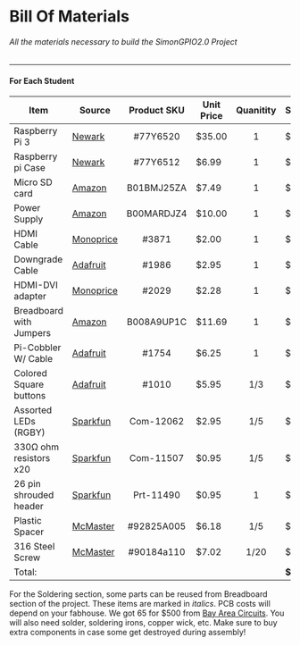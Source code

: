 Bill Of Materials
=================

###### All the materials necessary to build the SimonGPIO2.0 Project

--------------------------------------------------------------------

#### For Each Student

| Item                   | Source         | Product SKU  | Unit Price | Quanitity | Subtotal   |
| ---------------------- | -------------- |:------------:| ---------- |:---------:| ---------- |
| Raspberry Pi 3         | [Newark][1]    |    #77Y6520  | $35.00     |     1     | $35.00     |
| Raspberry pi Case      | [Newark][17]   |    #77Y6512  | $6.99      |     1     | $6.99      |
| Micro SD card          | [Amazon][14]   |  B01BMJ25ZA  | $7.49      |     1     | $7.49      |
| Power Supply           | [Amazon][15]   |  B00MARDJZ4  | $10.00     |     1     | $10.00     |
| HDMI Cable             | [Monoprice][16]|     #3871    | $2.00      |     1     | $2.00      |
| Downgrade Cable        | [Adafruit][2]  |     #1986    | $2.95      |     1     | $2.95      |
| HDMI-DVI adapter       | [Monoprice][3] |     #2029    | $2.28      |     1     | $2.28      |
| Breadboard with Jumpers| [Amazon][4]    |  B008A9UP1C  | $11.69     |     1     | $11.69     |
| Pi-Cobbler W/ Cable    | [Adafruit][5]  |    #1754     | $6.25      |     1     | $6.25      |
| Colored Square buttons | [Adafruit][7]  |    #1010     | $5.95      |    1/3    | $1.99      |
| Assorted LEDs (RGBY)   | [Sparkfun][8]  |   Com-12062  | $2.95      |    1/5    | $0.59      |
| 330Ω ohm resistors x20 | [Sparkfun][9]  |   Com-11507  | $0.95      |    1/5    | $0.20      |
| 26 pin shrouded header | [Sparkfun][11] |   Prt-11490  | $0.95      |     1     | $0.95      |
| Plastic Spacer         | [McMaster][12] |  #92825A005  | $6.18      |    1/5    | $1.24      |
| 316 Steel Screw        | [McMaster][13] |  #90184a110  | $7.02      |    1/20   | $0.35      |
| Total:                 |                |              |            |           | **$66.71** |

[1]: http://www.newark.com/raspberry-pi/raspberrypi3-modb-1gb/sbc-raspberry-pi-3-mod-b-1gb-ram/dp/77Y6520
[2]: https://www.adafruit.com/products/1986
[3]: http://www.monoprice.com/Product?c_id=104
[4]: http://www.amazon.com/microtivity-830-point-Experiment-Breadboard-Jumper/dp/B008A9UP1C
[5]: http://www.adafruit.com/products/1754
[6]: http://www.adafruit.com/products/1986
[7]: http://www.adafruit.com/products/1010
[8]: https://www.sparkfun.com/products/12062
[9]: https://www.sparkfun.com/products/11507
[10]: http://bayareacircuits.com
[11]: https://www.sparkfun.com/products/11490
[12]: http://www.mcmaster.com/#92825a005/=xu4ogi
[13]: http://www.mcmaster.com/#90184a110/=xu4nd7
[14]: http://www.amazon.com/Kingston-microSDHC-Memory-SDC4-8GBET/dp/B00200K1TS/
[15]: http://www.amazon.com/CanaKit-Raspberry-Supply-Adapter-Charger/dp/B00MARDJZ4/
[16]: http://www.monoprice.com/product?p_id=3951x
[17]: http://www.newark.com/multicomp/cbpiblox-wht/raspberry-pi-enclosure-abs-white/dp/77Y6512

 For the Soldering section, some parts can be reused from Breadboard section of the project. These items are marked in *italics*. PCB costs will depend on your fabhouse. We got 65 for $500 from [Bay Area Circuits][10]. You will also need solder, soldering irons, copper wick, etc. Make sure to buy extra components in case some get destroyed during assembly!
